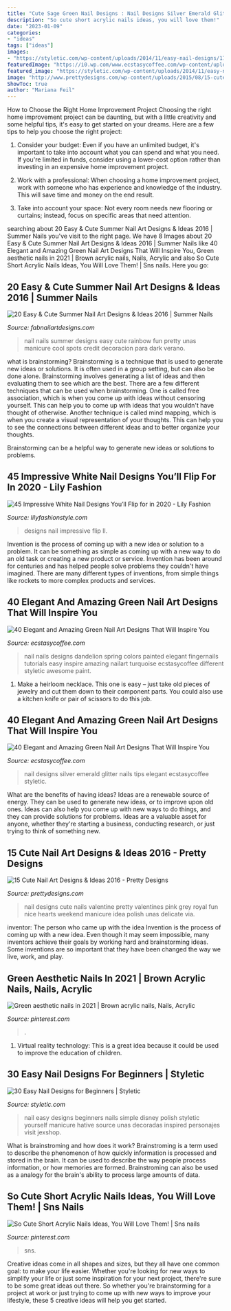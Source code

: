 ```yaml
---
title: "Cute Sage Green Nail Designs : Nail Designs Silver Emerald Glitter Nails Tips Elegant Ecstasycoffee Styletic"
description: "So cute short acrylic nails ideas, you will love them!"
date: "2023-01-09"
categories:
- "ideas"
tags: ["ideas"]
images:
- "https://styletic.com/wp-content/uploads/2014/11/easy-nail-designs/17-easy-nail-designs-for-beginners.jpg"
featuredImage: "https://i0.wp.com/www.ecstasycoffee.com/wp-content/uploads/2016/08/Dandelion-Nail-Art-Design-on-Green-Blue-Bases.jpg"
featured_image: "https://styletic.com/wp-content/uploads/2014/11/easy-nail-designs/17-easy-nail-designs-for-beginners.jpg"
image: "http://www.prettydesigns.com/wp-content/uploads/2015/08/15-cute-nail-art-designs-ideas-20166.jpg"
ShowToc: true
author: "Mariana Feil"
---
```



How to Choose the Right Home Improvement Project
Choosing the right home improvement project can be daunting, but with a little creativity and some helpful tips, it's easy to get started on your dreams. Here are a few tips to help you choose the right project:
1. Consider your budget: Even if you have an unlimited budget, it's important to take into account what you can spend and what you need. If you're limited in funds, consider using a lower-cost option rather than investing in an expensive home improvement project.

2. Work with a professional: When choosing a home improvement project, work with someone who has experience and knowledge of the industry. This will save time and money on the end result.

3. Take into account your space: Not every room needs new flooring or curtains; instead, focus on specific areas that need attention.

	

		
searching about 20 Easy &amp; Cute Summer Nail Art Designs &amp; Ideas 2016 | Summer Nails you've visit to the right page. We have 8 Images about 20 Easy &amp; Cute Summer Nail Art Designs &amp; Ideas 2016 | Summer Nails like 40 Elegant and Amazing Green Nail Art Designs That Will Inspire You, Green aesthetic nails in 2021 | Brown acrylic nails, Nails, Acrylic and also So Cute Short Acrylic Nails Ideas, You Will Love Them! | Sns nails. Here you go:
		
    
## 20 Easy &amp; Cute Summer Nail Art Designs &amp; Ideas 2016 | Summer Nails

<img loading=lazy src="http://fabnailartdesigns.com/wp-content/uploads/2016/05/20-Easy-Cute-Summer-Nail-Art-Designs-Ideas-2016-Summer-Nails-6.jpg" onerror="this.onerror=null;this.src='https://tse2.mm.bing.net/th?id=OIP.gPtBvmsVZREhW9hkAZmVHAHaM4&amp;pid=15.1';" alt="20 Easy &amp; Cute Summer Nail Art Designs &amp; Ideas 2016 | Summer Nails">

_Source: fabnailartdesigns.com_

>nail nails summer designs easy cute rainbow fun pretty unas manicure cool spots credit decoracion para dark verano. 

	

what is brainstorming?
Brainstorming is a technique that is used to generate new ideas or solutions. It is often used in a group setting, but can also be done alone. Brainstorming involves generating a list of ideas and then evaluating them to see which are the best.
There are a few different techniques that can be used when brainstorming. One is called free association, which is when you come up with ideas without censoring yourself. This can help you to come up with ideas that you wouldn't have thought of otherwise. Another technique is called mind mapping, which is when you create a visual representation of your thoughts. This can help you to see the connections between different ideas and to better organize your thoughts.

Brainstorming can be a helpful way to generate new ideas or solutions to problems.

    
## 45 Impressive White Nail Designs You’ll Flip For In 2020 - Lily Fashion

<img loading=lazy src="https://lilyfashionstyle.com/wp-content/uploads/2020/02/6-22.jpg" onerror="this.onerror=null;this.src='https://tse3.mm.bing.net/th?id=OIP.BNrUloWpEJ_cWbNW2mL28QHaKa&amp;pid=15.1';" alt="45 Impressive White Nail Designs You’ll Flip for in 2020 - Lily Fashion">

_Source: lilyfashionstyle.com_

>designs nail impressive flip ll. 

	

Invention is the process of coming up with a new idea or solution to a problem. It can be something as simple as coming up with a new way to do an old task or creating a new product or service. Invention has been around for centuries and has helped people solve problems they couldn't have imagined. There are many different types of inventions, from simple things like rockets to more complex products and services.

    
## 40 Elegant And Amazing Green Nail Art Designs That Will Inspire You

<img loading=lazy src="https://i0.wp.com/www.ecstasycoffee.com/wp-content/uploads/2016/08/Dandelion-Nail-Art-Design-on-Green-Blue-Bases.jpg" onerror="this.onerror=null;this.src='https://tse1.mm.bing.net/th?id=OIP.s49m1ARuB6fYFIQ2eC074gHaLK&amp;pid=15.1';" alt="40 Elegant and Amazing Green Nail Art Designs That Will Inspire You">

_Source: ecstasycoffee.com_

>nail nails designs dandelion spring colors painted elegant fingernails tutorials easy inspire amazing nailart turquoise ecstasycoffee different styletic awesome paint. 

	

1. Make a heirloom necklace. This one is easy – just take old pieces of jewelry and cut them down to their component parts. You could also use a kitchen knife or pair of scissors to do this job. 

    
## 40 Elegant And Amazing Green Nail Art Designs That Will Inspire You

<img loading=lazy src="https://i0.wp.com/www.ecstasycoffee.com/wp-content/uploads/2016/08/Silver-Glitter-Tips-Emerald-Nail-Art-Design.jpg?resize=600%2C400" onerror="this.onerror=null;this.src='https://tse4.mm.bing.net/th?id=OIP.jBf6qyGSgmEloC88Oq3IGwHaE8&amp;pid=15.1';" alt="40 Elegant and Amazing Green Nail Art Designs That Will Inspire You">

_Source: ecstasycoffee.com_

>nail designs silver emerald glitter nails tips elegant ecstasycoffee styletic. 

	

What are the benefits of having ideas?
Ideas are a renewable source of energy. They can be used to generate new ideas, or to improve upon old ones. Ideas can also help you come up with new ways to do things, and they can provide solutions for problems. Ideas are a valuable asset for anyone, whether they're starting a business, conducting research, or just trying to think of something new.

    
## 15 Cute Nail Art Designs &amp; Ideas 2016 - Pretty Designs

<img loading=lazy src="http://www.prettydesigns.com/wp-content/uploads/2015/08/15-cute-nail-art-designs-ideas-20166.jpg" onerror="this.onerror=null;this.src='https://tse3.mm.bing.net/th?id=OIP.9zzw6il0sSQLC8Y7PS1RlAHaJ4&amp;pid=15.1';" alt="15 Cute Nail Art Designs &amp; Ideas 2016 - Pretty Designs">

_Source: prettydesigns.com_

>nail designs cute nails valentine pretty valentines pink grey royal fun nice hearts weekend manicure idea polish unas delicate via. 

	

inventor: The person who came up with the idea
Invention is the process of coming up with a new idea. Even though it may seem impossible, many inventors achieve their goals by working hard and brainstorming ideas. Some inventions are so important that they have been changed the way we live, work, and play.

    
## Green Aesthetic Nails In 2021 | Brown Acrylic Nails, Nails, Acrylic

<img loading=lazy src="https://i.pinimg.com/736x/5f/22/bd/5f22bdf59155c1c684c6d20ec8c6e164.jpg" onerror="this.onerror=null;this.src='https://tse4.mm.bing.net/th?id=OIP.z6vAFkwDTbAc2g7V5OObNQHaIe&amp;pid=15.1';" alt="Green aesthetic nails in 2021 | Brown acrylic nails, Nails, Acrylic">

_Source: pinterest.com_

>. 

	

1. Virtual reality technology: This is a great idea because it could be used to improve the education of children.

    
## 30 Easy Nail Designs For Beginners | Styletic

<img loading=lazy src="https://styletic.com/wp-content/uploads/2014/11/easy-nail-designs/17-easy-nail-designs-for-beginners.jpg" onerror="this.onerror=null;this.src='https://tse3.mm.bing.net/th?id=OIP.0dxenuIZ7cM3W60aAK_9gAHaLH&amp;pid=15.1';" alt="30 Easy Nail Designs for Beginners | Styletic">

_Source: styletic.com_

>nail easy designs beginners nails simple disney polish styletic yourself manicure hative source unas decoradas inspired personajes visit jexshop. 

	

What is brainstroming and how does it work?
Brainstroming is a term used to describe the phenomenon of how quickly information is processed and stored in the brain. It can be used to describe the way people process information, or how memories are formed. Brainstroming can also be used as a analogy for the brain's ability to process large amounts of data.

    
## So Cute Short Acrylic Nails Ideas, You Will Love Them! | Sns Nails

<img loading=lazy src="https://i.pinimg.com/736x/cf/83/a2/cf83a2b5b274d6988d19163879746763.jpg" onerror="this.onerror=null;this.src='https://tse1.mm.bing.net/th?id=OIP.WnhPdR_u0n8SAK7zr4IwUQHaQj&amp;pid=15.1';" alt="So Cute Short Acrylic Nails Ideas, You Will Love Them! | Sns nails">

_Source: pinterest.com_

>sns. 

	

Creative ideas come in all shapes and sizes, but they all have one common goal: to make your life easier. Whether you're looking for new ways to simplify your life or just some inspiration for your next project, there're sure to be some great ideas out there. So whether you're brainstorming for a project at work or just trying to come up with new ways to improve your lifestyle, these 5 creative ideas will help you get started.

